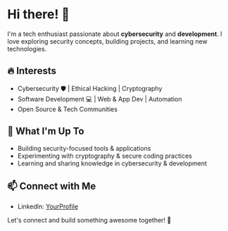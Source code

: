 <h1>Hi there! 👋</h1>

<p>I'm a tech enthusiast passionate about <strong>cybersecurity</strong> and <strong>development</strong>. I love exploring security concepts, building projects, and learning new technologies.</p>

<h2>🔥 Interests</h2>
<ul>
  <li>Cybersecurity 🛡️ | Ethical Hacking | Cryptography</li>
  <li>Software Development 💻 | Web & App Dev | Automation</li>
  <li>Open Source & Tech Communities</li>
</ul>

<h2>🚀 What I'm Up To</h2>
<ul>
  <li>Building security-focused tools & applications</li>
  <li>Experimenting with cryptography & secure coding practices</li>
  <li>Learning and sharing knowledge in cybersecurity & development</li>
</ul>

<h2>📫 Connect with Me</h2>
<ul>
  <li>LinkedIn: <a href="[https://linkedin.com/in/YourProfile](https://www.linkedin.com/in/nanda-krishnan-v-11234b27b/)">YourProfile</a></li>
</ul>

<p>Let's connect and build something awesome together! 🚀</p>
